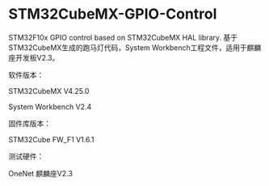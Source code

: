 # STM32CubeMX-GPIO-Control
STM32F10x GPIO control based on STM32CubeMX HAL library. 基于STM32CubeMX生成的跑马灯代码，System Workbench工程文件，适用于麒麟座开发板V2.3。

软件版本：

STM32CubeMX V4.25.0

System Workbench V2.4

固件库版本： 

STM32Cube FW_F1 V1.6.1

测试硬件： 

OneNet 麒麟座V2.3
